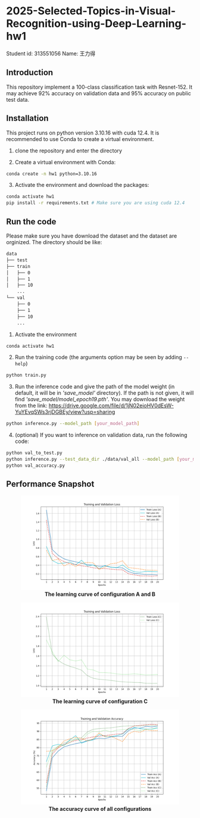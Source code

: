 # 2025-Selected-Topics-in-Visual-Recognition-using-Deep-Learning-hw1
Student id: 313551056
Name: 王力得

## Introduction
This repository implement a 100-class classification task with Resnet-152. It may achieve 92% accuracy on validation data and 95% accuracy on public test data.
## Installation
This project runs on python version 3.10.16 with cuda 12.4. It is recommended to use Conda to create a virtual environment.

1. clone the repository and enter the directory

2. Create a virtual environment with Conda:

```bash
conda create -n hw1 python=3.10.16
```

3. Activate the environment and download the packages:

```bash
conda activate hw1
pip install -r requirements.txt # Make sure you are using cuda 12.4
```

## Run the code
Please make sure you have download the dataset and the dataset are orginized. The directory should be like:
```bash
data
├── test
├── train
│   ├── 0
│   ├── 1
│   ├── 10
    ...
└── val
    ├── 0
    ├── 1
    ├── 10
    ...
```
1. Activate the environment

```bash
conda activate hw1
```

2. Run the training code (the arguments option may be seen by adding ```--help```)

```bash
python train.py
```

3. Run the inference code and give the path of the model weight (in default, it will be in *'save_model'* directory). If the path is not given, it will find *'save_model/model_epoch19.pth'*. You may download the weight from the link: https://drive.google.com/file/d/1jN02eioHV0dEsW-YuYEvqSWs3rjDGBEy/view?usp=sharing

```bash
python inference.py --model_path [your_model_path]
```

4. (optional) If you want to inference on validation data, run the following code:

```bash
python val_to_test.py
python inference.py --test_data_dir ./data/val_all --model_path [your_model_path] --validation
python val_accuracy.py
```

## Performance Snapshot 
<figure style="text-align: center;">
  <img src="images/learn_curve_AB.png" width="500">
  <figcaption><b>The learning curve of configuration A and B</b></figcaption>
</figure>

<figure style="text-align: center;">
  <img src="images/learn_curve_C.png" width="500">
  <figcaption><b>The learning curve of configuration C</b></figcaption>
</figure>

<figure style="text-align: center;">
  <img src="images/accuracy_curve.png" width="500">
  <figcaption><b>The accuracy curve of all configurations</b></figcaption>
</figure>
